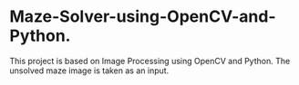 # Maze-Solver-using-OpenCV-and-Python.
This project is based on Image Processing using OpenCV and Python. The unsolved maze image is taken as an input.
